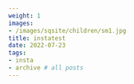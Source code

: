 ```yaml
---
weight: 1
images:
- /images/sqsite/children/sm1.jpg
title: instatest
date: 2022-07-23
tags:
- insta
- archive # all posts
---
```


